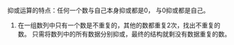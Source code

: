 抑或运算的特点：任何一个数与自己本身抑或都是0， 与0抑或都是自己。

1. 在一组数列中只有一个数是不重复的，其他的数都重复2次，找出不重复的数。
	只需将数列中的所有数据分别抑或，最终的结构就剩没有数据重复的数。